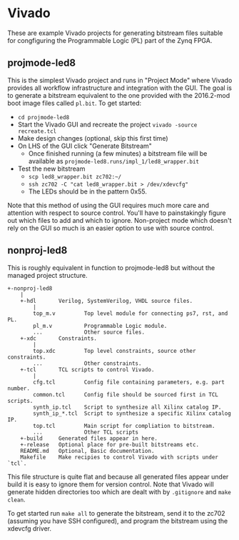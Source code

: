 Vivado
======

These are example Vivado projects for generating bitstream files suitable for
congfiguring the Programmable Logic (PL) part of the Zynq FPGA.


projmode-led8
-------------

This is the simplest Vivado project and runs in "Project Mode" where Vivado
provides all workflow infrastructure and integration with the GUI.
The goal is to generate a bitstream equivalent to the one provided with the
2016.2-mod boot image files called `pl.bit`.
To get started:

- `cd projmode-led8`
- Start the Vivado GUI and recreate the project
    `vivado -source recreate.tcl`
- Make design changes (optional, skip this first time)
- On LHS of the GUI click "Generate Bitstream"
    - Once finished running (a few minutes) a bitstream file will be available
      as `projmode-led8.runs/impl_1/led8_wrapper.bit`
- Test the new bitstream
    - `scp led8_wrapper.bit zc702:~/`
    - `ssh zc702 -C "cat led8_wrapper.bit > /dev/xdevcfg"`
    - The LEDs should be in the pattern 0x55.

Note that this method of using the GUI requires much more care and attention
with respect to source control.
You'll have to painstakingly figure out which files to add and which to ignore.
Non-project mode which doesn't rely on the GUI so much is an easier option to
use with source control.


nonproj-led8
------------

This is roughly equivalent in function to projmode-led8 but without the managed
project structure.

    +-nonproj-led8
        |
        +-hdl       Verilog, SystemVerilog, VHDL source files.
            |
            top_m.v         Top level module for connecting ps7, rst, and PL.
            pl_m.v          Programmable Logic module.
            ...             Other source files.
        +-xdc       Constraints.
            |
            top.xdc         Top level constraints, source other constraints.
            ...             Other constraints.
        +-tcl       TCL scripts to control Vivado.
            |
            cfg.tcl         Config file containing parameters, e.g. part number.
            common.tcl      Config file should be sourced first in TCL scripts.
            synth_ip.tcl    Script to synthesize all Xilinx catalog IP.
            synth_ip_*.tcl  Script to synthesize a specific Xilinx catalog IP.
            top.tcl         Main script for compliation to bitstream.
            ...             Other TCL scripts
        +-build     Generated files appear in here.
        +-release   Optional place for pre-built bitstreams etc.
        README.md   Optional, Basic documentation.
        Makefile    Make recipies to control Vivado with scripts under `tcl`.

This file structure is quite flat and because all generated files appear under
build it is easy to ignore them for version control.
Note that Vivado will generate hidden directories too which are dealt with by
`.gitignore` and `make clean`.

To get started run `make all` to generate the bitstream, send it to the zc702
(assuming you have SSH configured), and program the bitstream using the xdevcfg
driver.
